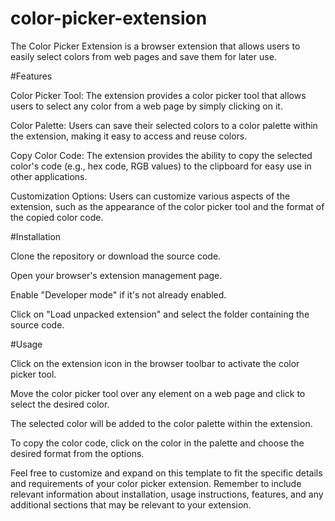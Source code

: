 # color-picker-extension
The Color Picker Extension is a browser extension that allows users to easily select colors from web pages and save them for later use.

#Features

Color Picker Tool: The extension provides a color picker tool that allows users to select any color from a web page by simply clicking on it.

Color Palette: Users can save their selected colors to a color palette within the extension, making it easy to access and reuse colors.

Copy Color Code: The extension provides the ability to copy the selected color's code (e.g., hex code, RGB values) to the clipboard for easy use in other applications.

Customization Options: Users can customize various aspects of the extension, such as the appearance of the color picker tool and the format of the copied color code.

#Installation

Clone the repository or download the source code.

Open your browser's extension management page.

Enable "Developer mode" if it's not already enabled.

Click on "Load unpacked extension" and select the folder containing the source code.

#Usage

Click on the extension icon in the browser toolbar to activate the color picker tool.

Move the color picker tool over any element on a web page and click to select the desired color.

The selected color will be added to the color palette within the extension.

To copy the color code, click on the color in the palette and choose the desired format from the options.

Feel free to customize and expand on this template to fit the specific details and requirements of your color picker extension. Remember to include relevant information about installation, usage instructions, features, and any additional sections that may be relevant to your extension.
